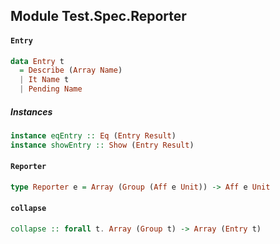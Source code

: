 ## Module Test.Spec.Reporter

#### `Entry`

``` purescript
data Entry t
  = Describe (Array Name)
  | It Name t
  | Pending Name
```

##### Instances
``` purescript
instance eqEntry :: Eq (Entry Result)
instance showEntry :: Show (Entry Result)
```

#### `Reporter`

``` purescript
type Reporter e = Array (Group (Aff e Unit)) -> Aff e Unit
```

#### `collapse`

``` purescript
collapse :: forall t. Array (Group t) -> Array (Entry t)
```



